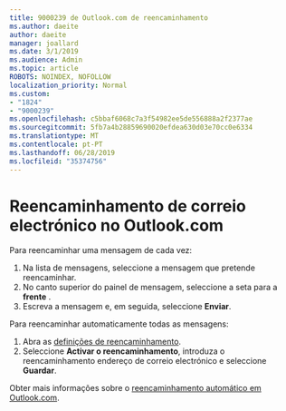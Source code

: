 ```yaml
---
title: 9000239 de Outlook.com de reencaminhamento
ms.author: daeite
author: daeite
manager: joallard
ms.date: 3/1/2019
ms.audience: Admin
ms.topic: article
ROBOTS: NOINDEX, NOFOLLOW
localization_priority: Normal
ms.custom:
- "1824"
- "9000239"
ms.openlocfilehash: c5bbaf6068c7a3f54982ee5de556888a2f2377ae
ms.sourcegitcommit: 5fb7a4b28859690020efdea630d03e70cc0e6334
ms.translationtype: MT
ms.contentlocale: pt-PT
ms.lasthandoff: 06/28/2019
ms.locfileid: "35374756"
---
```

# <a name="forwarding-email-in-outlookcom"></a>Reencaminhamento de correio electrónico no Outlook.com

Para reencaminhar uma mensagem de cada vez:

1. Na lista de mensagens, seleccione a mensagem que pretende reencaminhar.
2. No canto superior do painel de mensagem, seleccione a seta para a **frente** .
3. Escreva a mensagem e, em seguida, seleccione **Enviar**.

Para reencaminhar automaticamente todas as mensagens:

1. Abra as [definições de reencaminhamento](https://outlook.live.com/mail/options/mail/forwarding/forwardingOption).
2. Seleccione **Activar o reencaminhamento**, introduza o reencaminhamento endereço de correio electrónico e seleccione **Guardar**.

Obter mais informações sobre o [reencaminhamento automático em Outlook.com](https://support.office.com/article/6246987c-6c8f-4144-b255-14fc07007dad).